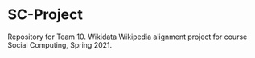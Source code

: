 # SC-Project
Repository for Team 10. Wikidata Wikipedia alignment project for course Social Computing, Spring 2021.
